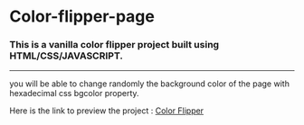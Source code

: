# Color-flipper-page


<h3>This is a vanilla color flipper project built using HTML/CSS/JAVASCRIPT.</h3>

<hr>

<p>you will be able to change randomly the background color of the page with hexadecimal css bgcolor property.

  Here is the link to preview the project :  <a href= "https://timely-sherbet-6f18d9.netlify.app/"> Color Flipper </a> </p>
